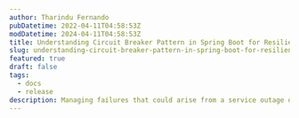 ```yaml
---
author: Tharindu Fernando
pubDatetime: 2022-04-11T04:58:53Z
modDatetime: 2024-04-11T04:58:53Z
title: Understanding Circuit Breaker Pattern in Spring Boot for Resilient Microservices
slug: understanding-circuit-breaker-pattern-in-spring-boot-for-resilient-microservices
featured: true
draft: false
tags:
  - docs
  - release
description: Managing failures that could arise from a service outage or high latency is one typical problem. A design pattern called the circuit breaker pattern solves this problem by offering a fallback and preventing a cascading failure.
---
```

